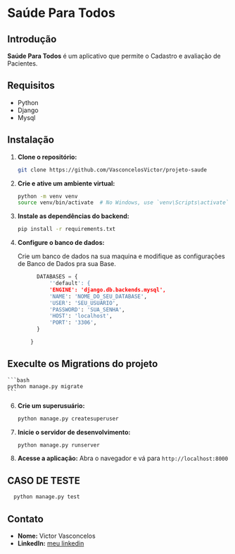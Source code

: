 # Saúde Para Todos

## Introdução

**Saúde Para Todos** é um aplicativo que permite o Cadastro e avaliação de Pacientes.

## Requisitos

- Python 
- Django 
- Mysql

## Instalação

1. **Clone o repositório:**
    ```bash
    git clone https://github.com/VasconcelosVictor/projeto-saude
    ```

2. **Crie e ative um ambiente virtual:**

    ```bash
    python -m venv venv
    source venv/bin/activate  # No Windows, use `venv\Scripts\activate`
    ```

4. **Instale as dependências do backend:**
    ```bash
    pip install -r requirements.txt
    ```

5. **Configure o banco de dados:**

    Crie um banco de dados na sua maquina e modifique as configurações de Banco de Dados pra sua Base.
    ```python
          DATABASES = {
              ''default': {
              'ENGINE': 'django.db.backends.mysql',  
              'NAME': 'NOME_DO_SEU_DATABASE',               
              'USER': 'SEU_USUÁRIO',                     
              'PASSWORD': 'SUA_SENHA',                  
              'HOST': 'localhost',                   
              'PORT': '3306',                      
          }
    
        }
    
     ```
## Execulte os Migrations do projeto 
    ```bash
    python manage.py migrate
    ```

6. **Crie um superusuário:**
    ```bash
    python manage.py createsuperuser
    ```

7. **Inicie o servidor de desenvolvimento:**
    ```bash
    python manage.py runserver
    ```

8. **Acesse a aplicação:**
    Abra o navegador e vá para `http://localhost:8000`



## CASO DE TESTE 
  ```bash
    python manage.py test 
  ```



## Contato

- **Nome:** Victor Vasconcelos
- **LinkedIn:** [meu linkedin](https://www.linkedin.com/in/victor-vasconcelos-barbosa/)




